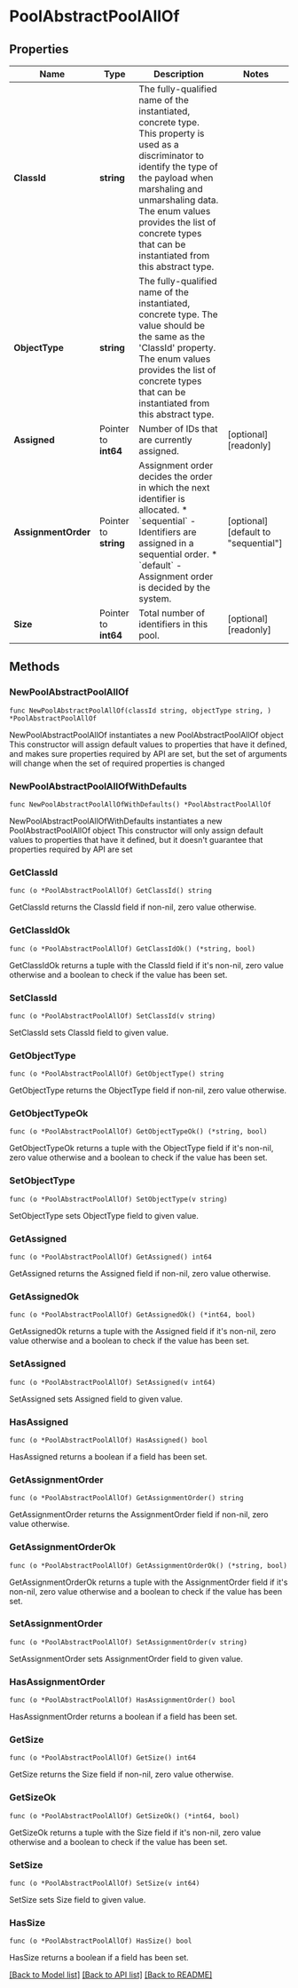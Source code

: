 # PoolAbstractPoolAllOf

## Properties

Name | Type | Description | Notes
------------ | ------------- | ------------- | -------------
**ClassId** | **string** | The fully-qualified name of the instantiated, concrete type. This property is used as a discriminator to identify the type of the payload when marshaling and unmarshaling data. The enum values provides the list of concrete types that can be instantiated from this abstract type. | 
**ObjectType** | **string** | The fully-qualified name of the instantiated, concrete type. The value should be the same as the &#39;ClassId&#39; property. The enum values provides the list of concrete types that can be instantiated from this abstract type. | 
**Assigned** | Pointer to **int64** | Number of IDs that are currently assigned. | [optional] [readonly] 
**AssignmentOrder** | Pointer to **string** | Assignment order decides the order in which the next identifier is allocated. * &#x60;sequential&#x60; - Identifiers are assigned in a sequential order. * &#x60;default&#x60; - Assignment order is decided by the system. | [optional] [default to "sequential"]
**Size** | Pointer to **int64** | Total number of identifiers in this pool. | [optional] [readonly] 

## Methods

### NewPoolAbstractPoolAllOf

`func NewPoolAbstractPoolAllOf(classId string, objectType string, ) *PoolAbstractPoolAllOf`

NewPoolAbstractPoolAllOf instantiates a new PoolAbstractPoolAllOf object
This constructor will assign default values to properties that have it defined,
and makes sure properties required by API are set, but the set of arguments
will change when the set of required properties is changed

### NewPoolAbstractPoolAllOfWithDefaults

`func NewPoolAbstractPoolAllOfWithDefaults() *PoolAbstractPoolAllOf`

NewPoolAbstractPoolAllOfWithDefaults instantiates a new PoolAbstractPoolAllOf object
This constructor will only assign default values to properties that have it defined,
but it doesn't guarantee that properties required by API are set

### GetClassId

`func (o *PoolAbstractPoolAllOf) GetClassId() string`

GetClassId returns the ClassId field if non-nil, zero value otherwise.

### GetClassIdOk

`func (o *PoolAbstractPoolAllOf) GetClassIdOk() (*string, bool)`

GetClassIdOk returns a tuple with the ClassId field if it's non-nil, zero value otherwise
and a boolean to check if the value has been set.

### SetClassId

`func (o *PoolAbstractPoolAllOf) SetClassId(v string)`

SetClassId sets ClassId field to given value.


### GetObjectType

`func (o *PoolAbstractPoolAllOf) GetObjectType() string`

GetObjectType returns the ObjectType field if non-nil, zero value otherwise.

### GetObjectTypeOk

`func (o *PoolAbstractPoolAllOf) GetObjectTypeOk() (*string, bool)`

GetObjectTypeOk returns a tuple with the ObjectType field if it's non-nil, zero value otherwise
and a boolean to check if the value has been set.

### SetObjectType

`func (o *PoolAbstractPoolAllOf) SetObjectType(v string)`

SetObjectType sets ObjectType field to given value.


### GetAssigned

`func (o *PoolAbstractPoolAllOf) GetAssigned() int64`

GetAssigned returns the Assigned field if non-nil, zero value otherwise.

### GetAssignedOk

`func (o *PoolAbstractPoolAllOf) GetAssignedOk() (*int64, bool)`

GetAssignedOk returns a tuple with the Assigned field if it's non-nil, zero value otherwise
and a boolean to check if the value has been set.

### SetAssigned

`func (o *PoolAbstractPoolAllOf) SetAssigned(v int64)`

SetAssigned sets Assigned field to given value.

### HasAssigned

`func (o *PoolAbstractPoolAllOf) HasAssigned() bool`

HasAssigned returns a boolean if a field has been set.

### GetAssignmentOrder

`func (o *PoolAbstractPoolAllOf) GetAssignmentOrder() string`

GetAssignmentOrder returns the AssignmentOrder field if non-nil, zero value otherwise.

### GetAssignmentOrderOk

`func (o *PoolAbstractPoolAllOf) GetAssignmentOrderOk() (*string, bool)`

GetAssignmentOrderOk returns a tuple with the AssignmentOrder field if it's non-nil, zero value otherwise
and a boolean to check if the value has been set.

### SetAssignmentOrder

`func (o *PoolAbstractPoolAllOf) SetAssignmentOrder(v string)`

SetAssignmentOrder sets AssignmentOrder field to given value.

### HasAssignmentOrder

`func (o *PoolAbstractPoolAllOf) HasAssignmentOrder() bool`

HasAssignmentOrder returns a boolean if a field has been set.

### GetSize

`func (o *PoolAbstractPoolAllOf) GetSize() int64`

GetSize returns the Size field if non-nil, zero value otherwise.

### GetSizeOk

`func (o *PoolAbstractPoolAllOf) GetSizeOk() (*int64, bool)`

GetSizeOk returns a tuple with the Size field if it's non-nil, zero value otherwise
and a boolean to check if the value has been set.

### SetSize

`func (o *PoolAbstractPoolAllOf) SetSize(v int64)`

SetSize sets Size field to given value.

### HasSize

`func (o *PoolAbstractPoolAllOf) HasSize() bool`

HasSize returns a boolean if a field has been set.


[[Back to Model list]](../README.md#documentation-for-models) [[Back to API list]](../README.md#documentation-for-api-endpoints) [[Back to README]](../README.md)


